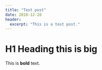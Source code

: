 ```yaml
---
title: "Test post"
date: 2018-12-28
header:
  excerpt: "This is a test post."
---
```


# H1 Heading this is big

This is **bold** text.
